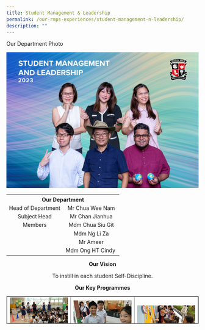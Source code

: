 ```yaml
---
title: Student Management & Leadership
permalink: /our-rmps-experiences/student-management-n-leadership/
description: ""
---
```

<p>Our Department Photo</p>
<img src="/images/Dept%202023/student_management.jpg">
<table>
<tbody>
<tr>
<th style="text-align: center;" colspan="2">Our&nbsp;Department</th>
</tr>
<tr>
<td style="text-align: center;">Head of Department</td>
<td style="text-align: center;">Mr Chua Wee Nam</td>
</tr>
<tr>
<td style="text-align: center;">Subject Head</td>
<td style="text-align: center;">Mr Chan Jianhua</td>
</tr>
<tr>
<td style="text-align: center;">Members</td>
<td style="text-align: center;">Mdm Chua Siu Git</td>
</tr>
<tr>
<td style="text-align: center;">&nbsp;</td>
<td style="text-align: center;">Mdm Ng Li Za</td>
</tr>
<tr>
<td style="text-align: center;">&nbsp;</td>
<td style="text-align: center;">Mr Ameer</td>
</tr>
<tr>
<td style="text-align: center;">&nbsp;</td>
<td style="text-align: center;">Mdm Ong HT Cindy&nbsp;</td>
</tr>
</tbody>
</table>
<p style="text-align: center;"><strong>Our Vision</strong></p>
<p style="text-align: center;">To instill in each student Self-Discipline.</p>
<p style="text-align: center;"><strong>Our Key Programmes</strong></p>
<table style="border-collapse: collapse; width: 100%; height: 72px;" border="1">
<tbody>
<tr style="height: 18px;">
<td style="width: 33.3333%; height: 18px;"><img src="/images/sml1.jpg"></td>
<td style="width: 33.3333%; height: 18px;"><img src="/images/sml2.png"></td>
<td style="width: 33.3333%; height: 18px;"><img src="/images/sml3.jpg"></td>
</tr>
<tr style="height: 54px;">
<td style="width: 33.3333%; height: 54px;">
<p>Monitors Training by Student Leaders from St Theresa’s Convent</p>
<img src="/images/sml4.png">
<p>Student Prefect EXCO</p>
<p><strong>Student Leadership</strong></p>
<p>In RMPS, we believe that every student is able to lead, given the right guidance and environment.</p>
<p>At the foundational level, every student is guided through self-management skills during the Character Workshops, which are carried out at the start of every term. These sessions serves to instil core values and build competencies to help students to lead self and peers.</p>
<p>Students holding certain leadership roles (e.g. Prefects, Monitors, ICT Monitors) are also provided with additional Just-In-Time or On-The-Job training to help them understand their role and carry out their responsibilities as a student leader.</p>
</td>
<td style="width: 33.3333%; height: 54px;">
<p>Students queuing up to exercise their vote for the Head Prefect.</p>
<p><strong>Student Voice</strong></p>
<p>As they grow up, we want our students not only to be confident communicators but also to teach them to do so responsibly and respectfully. Learning to participate by airing their views helps students to put down roots in their school and community. Being heard is one thing; having someone to listen to your voice and then do something about what you have suggested is something else entirely. At RMPS, we empower our students to speak up and we listen to what they say.&nbsp;</p>
<p>From students choosing their Head Prefect, to hearing how they would like spaces reimagined and repurposed, from providing their feedback to school-based activities to responding to topics on our Current Affairs Wall, students have a wide range of platforms to air their views. Student voice is not just heard but taken into consideration when we plan for new activities. Students also play a part in the actual planning and execution of events such as Teachers’ Day.</p>
</td>
<td style="width: 33.3333%; height: 54px;">
<p>Student Ambassadors showing pre-schoolers around Radin Mas Primary during a school visit.</p>
<p><strong>RMPS Ambassador Programme</strong></p>
<p>The RMPS Ambassadors Programme was conceptualised and set up in 2018 as a second Tier One Leadership Position with the purpose of developing a group of students to promote the long heritage of Radin Mas Primary School as well as our in-house Radin Mas Experience through tours of the school, its Heritage Corner as well as the hosting of various school events.&nbsp;</p>
<p>Through this programme, we aspire to raise a group of confident and articulate student leaders who will be ambassadors of the school and who will play a key role in raising the overall school affect.</p>
</td>
</tr>
</tbody>
</table>